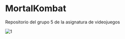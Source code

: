 # MortalKombat
Repositorio del grupo 5 de la asignatura de videojuegos

![1](https://user-images.githubusercontent.com/91343476/154428636-0dce8e71-93b3-4e06-bc4c-e9fc9beae36b.png)
